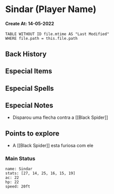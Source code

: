 # Sindar (Player Name)
#### Create At: 14-05-2022
```dataview  
TABLE WITHOUT ID file.mtime AS "Last Modified"  
WHERE file.path = this.file.path  
```
## Back History


## Especial Items

## Especial Spells

## Especial Notes
- Disparou uma flecha contra a [[Black Spider]]

## Points to explore
- A [[Black Spider]] esta furiosa com ele

### Main Status
```statblock
name: Sindar
stats: [27, 14, 25, 16, 15, 19]
ac: 22
hp: 22
speed: 20ft

```